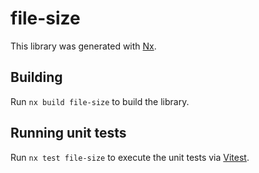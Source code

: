 # file-size

This library was generated with [Nx](https://nx.dev).

## Building

Run `nx build file-size` to build the library.

## Running unit tests

Run `nx test file-size` to execute the unit tests via [Vitest](https://vitest.dev/).

